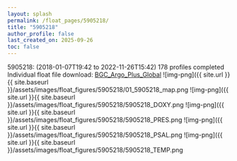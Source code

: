 ```yaml
---
layout: splash
permalink: /float_pages/5905218/
title: "5905218"
author_profile: false
last_created_on: 2025-09-26
toc: false
---
```

 
5905218:  (2018-01-07T19:42 to 2022-11-26T15:42)
178 profiles completed
Individual float file download: [BGC_Argo_Plus_Global](https://ftp.soest.hawaii.edu/bgc_argo_plus/Individual_Floats/outliers_removed/5905218_Sprof_processed.nc)
![img-png]({{ site.url }}{{ site.baseurl }}/assets/images/float_figures/5905218/01_5905218_map.png
![img-png]({{ site.url }}{{ site.baseurl }}/assets/images/float_figures/5905218/5905218_DOXY.png
![img-png]({{ site.url }}{{ site.baseurl }}/assets/images/float_figures/5905218/5905218_PRES.png
![img-png]({{ site.url }}{{ site.baseurl }}/assets/images/float_figures/5905218/5905218_PSAL.png
![img-png]({{ site.url }}{{ site.baseurl }}/assets/images/float_figures/5905218/5905218_TEMP.png
